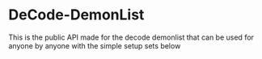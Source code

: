 # DeCode-DemonList
This is the public API made for the decode demonlist that can be used for anyone by anyone with the simple setup sets below

